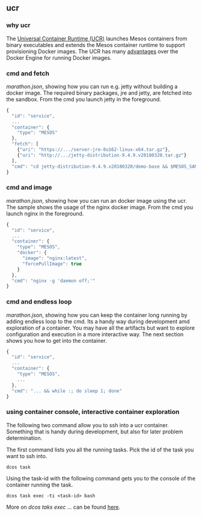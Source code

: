 ## ucr


### why ucr
The [Universal Container Runtime (UCR)](http://mesos.apache.org/documentation/latest/container-image/) launches Mesos containers from binary executables and extends the Mesos container runtime to support provisioning Docker images. The UCR has many [advantages](https://docs.mesosphere.com/1.11/deploying-services/containerizers/) over the Docker Engine for running Docker images. 

### cmd and fetch

*marathon.json*, showing how you can run e.g. jetty without building a docker image. The required binary packages, jre and jetty, are fetched into the sandbox. From the cmd you launch jetty in the foreground.
```js
{
  "id": "service",
  ...
  "container": {
    "type": "MESOS"
  },
  "fetch": [
    {"uri": "https://.../server-jre-8u162-linux-x64.tar.gz"},
    {"uri": "http://.../jetty-distribution-9.4.9.v20180320.tar.gz"}
  ],
  "cmd": "cd jetty-distribution-9.4.9.v20180320/demo-base && $MESOS_SANDBOX/jdk1.8.0_162/bin/java -jar ../start.jar"
}
```

### cmd and image

*marathon.json*, showing how you can run an docker image using the ucr. The sample shows the usage of the nginx docker image. From the cmd you launch nginx in the foreground. 
```js
{
  "id": "service",
  ...
  "container": {
    "type": "MESOS",
    "docker": {
      "image": "nginx:latest",
      "forcePullImage": true
    }
  },
  "cmd": "nginx -g 'daemon off;'"
}
```

### cmd and endless loop

*marathon.json*, showing how you can keep the container long running by adding endless loop to the cmd. Its a handy way during development amd exploration of a container. You may have all the artifacts but want to explore configuration and execution in a more interactive way. The next section shows you how to get into the container.
```js
{
  "id": "service",
  ...
  "container": {
    "type": "MESOS",
    ...
  },
  "cmd": "... && while :; do sleep 1; done"
}
```

### using container console, interactive container exploration

The following two command allow you to ssh into a ucr container. Something that is handy during development, but also for later problem determination.

The first command lists you all the running tasks. Pick the id of the task you want to ssh into.

```console
dcos task
```

Using the task-id with the following command gets you to the console of the container running the task.
```console
dcos task exec -ti <task-id> bash
```
More on *dcos taks exec ...* can be found [here](https://docs.mesosphere.com/1.11/monitoring/debugging/task-exec/).

